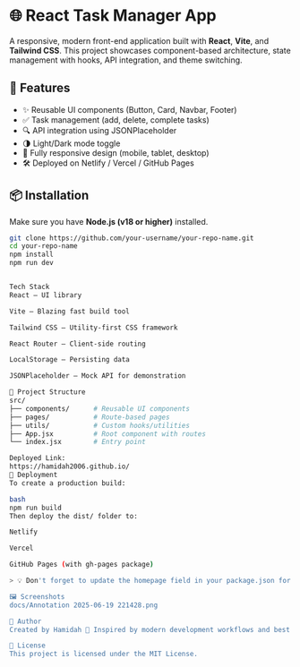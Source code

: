 # 🌐 React Task Manager App

A responsive, modern front-end application built with **React**, **Vite**, and **Tailwind CSS**. This project showcases component-based architecture, state management with hooks, API integration, and theme switching.

## 🚀 Features

- ✨ Reusable UI components (Button, Card, Navbar, Footer)
- ✅ Task management (add, delete, complete tasks)
- 🔍 API integration using JSONPlaceholder
- 🌗 Light/Dark mode toggle
- 📱 Fully responsive design (mobile, tablet, desktop)
- 🛠️ Deployed on Netlify / Vercel / GitHub Pages

## 📦 Installation

Make sure you have **Node.js (v18 or higher)** installed.

```bash
git clone https://github.com/your-username/your-repo-name.git
cd your-repo-name
npm install
npm run dev


Tech Stack
React – UI library

Vite – Blazing fast build tool

Tailwind CSS – Utility-first CSS framework

React Router – Client-side routing

LocalStorage – Persisting data

JSONPlaceholder – Mock API for demonstration

📁 Project Structure
src/
├── components/      # Reusable UI components
├── pages/           # Route-based pages
├── utils/           # Custom hooks/utilities
├── App.jsx          # Root component with routes
└── index.jsx        # Entry point

Deployed Link:
https://hamidah2006.github.io/
🚚 Deployment
To create a production build:

bash
npm run build
Then deploy the dist/ folder to:

Netlify

Vercel

GitHub Pages (with gh-pages package)

> 💡 Don't forget to update the homepage field in your package.json for GitHub Pages deployment.

🖼️ Screenshots
docs/Annotation 2025-06-19 221428.png

📝 Author
Created by Hamidah 🧡 Inspired by modern development workflows and best practices.

📜 License
This project is licensed under the MIT License.
